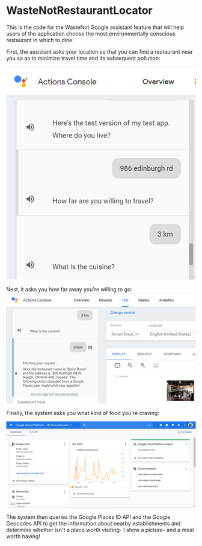 # WasteNotRestaurantLocator

This is the code for the WasteNot Google assistant feature that will help users of the application choose the most environmentally conscious restaurant in which to dine.

First, the assistant asks your location so that you can find a restaurant near you so as to minimize travel time and its subsequent pollution:

![](voicethingy.png)

Nest, it asks you how far away you're willing to go:
![](voicethingy2.png)

Finally, the system asks you what kind of food you're craving:

![](voicethingy3.png)

The system then queries the Google Places ID API and the Google Geocodes API to get the information about nearby establishments and determine whether isn't a place worth visiting- I show a picture- and a meal worth having!